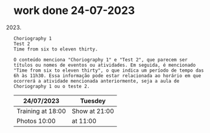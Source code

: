 # work done 24-07-2023
2023.

 ```
 Choriography 1
Test 2
Time from six to eleven thirty.
```

```
O conteúdo menciona "Choriography 1" e "Test 2", que parecem ser títulos ou nomes de eventos ou atividades. Em seguida, é mencionado "Time from six to eleven thirty", o que indica um período de tempo das 6h às 11h30. Essa informação pode estar relacionada ao horário em que ocorrerá a atividade mencionada anteriormente, seja a aula de Choriography 1 ou o teste 2.
```

| 24/07/2023  | Tuesdey  |
| ------------- | ------------- |
| Training at 18:00  |  Show at 21:00 |
| Photos 10:00       | at 11:00

